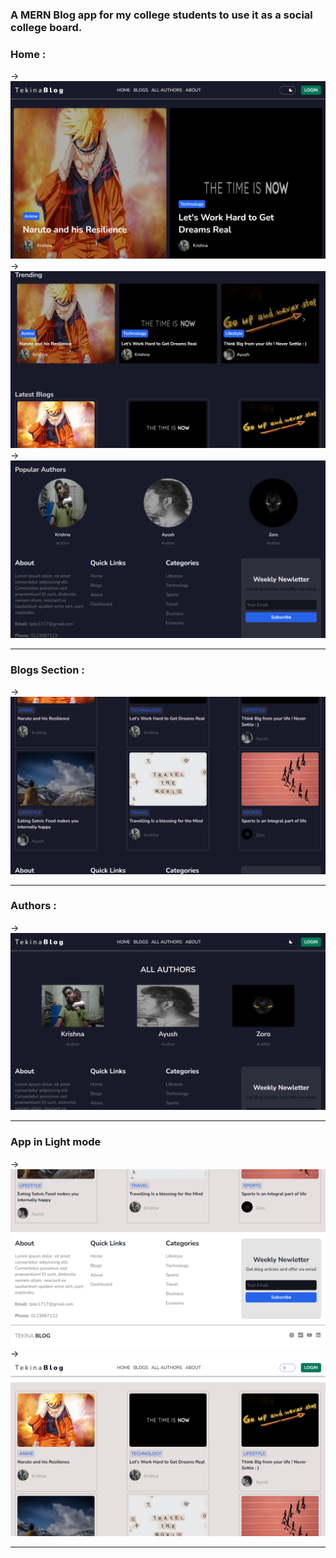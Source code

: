 ### A MERN Blog app for my college students to use it as a social college board.

### Home :
-> <img src="https://github.com/Geek-Tekina/TEKINA_BLOG/blob/main/Screenshot%20(196).png">
-> <img src="https://github.com/Geek-Tekina/TEKINA_BLOG/blob/main/Screenshot%20(197).png">
-> <img src="https://github.com/Geek-Tekina/TEKINA_BLOG/blob/main/Screenshot%20(198).png">
<hr>

### Blogs Section :
-> <img src="https://github.com/Geek-Tekina/TEKINA_BLOG/blob/main/Screenshot%20(199).png">
<hr>

### Authors : 
-> <img src="https://github.com/Geek-Tekina/TEKINA_BLOG/blob/main/Screenshot%20(200).png">
<hr>

### App in Light mode
-> <img src="https://github.com/Geek-Tekina/TEKINA_BLOG/blob/main/Screenshot%20(201).png">
-> <img src="https://github.com/Geek-Tekina/TEKINA_BLOG/blob/main/Screenshot%20(202).png">
<hr>

